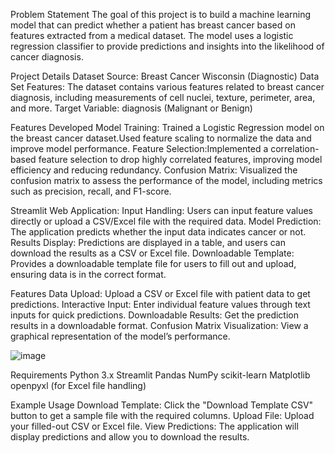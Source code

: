 Problem Statement
The goal of this project is to build a machine learning model that can predict whether a patient has breast cancer based on features extracted from a medical dataset. The model uses a logistic regression classifier to provide predictions and insights into the likelihood of cancer diagnosis.

Project Details
Dataset Source: Breast Cancer Wisconsin (Diagnostic) Data Set
Features: The dataset contains various features related to breast cancer diagnosis, including measurements of cell nuclei, texture, perimeter, area, and more.
Target Variable: diagnosis (Malignant or Benign)

Features Developed
Model Training: Trained a Logistic Regression model on the breast cancer dataset.Used feature scaling to normalize the data and improve model performance.
Feature Selection:Implemented a correlation-based feature selection to drop highly correlated features, improving model efficiency and reducing redundancy.
Confusion Matrix: Visualized the confusion matrix to assess the performance of the model, including metrics such as precision, recall, and F1-score.

Streamlit Web Application:
Input Handling: Users can input feature values directly or upload a CSV/Excel file with the required data.
Model Prediction: The application predicts whether the input data indicates cancer or not.
Results Display: Predictions are displayed in a table, and users can download the results as a CSV or Excel file.
Downloadable Template: Provides a downloadable template file for users to fill out and upload, ensuring data is in the correct format.

Features
Data Upload: Upload a CSV or Excel file with patient data to get predictions.
Interactive Input: Enter individual feature values through text inputs for quick predictions.
Downloadable Results: Get the prediction results in a downloadable format.
Confusion Matrix Visualization: View a graphical representation of the model’s performance.


![image](https://github.com/user-attachments/assets/322bbe44-d2e5-49db-b134-85f7df878c69)


Requirements
Python 3.x
Streamlit
Pandas
NumPy
scikit-learn
Matplotlib
openpyxl (for Excel file handling)

Example Usage
Download Template: Click the "Download Template CSV" button to get a sample file with the required columns.
Upload File: Upload your filled-out CSV or Excel file.
View Predictions: The application will display predictions and allow you to download the results.
